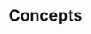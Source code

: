 ---
title: "Concepts"
linkTitle: "Concepts"
weight: 2
description: >-
  Core concepts to understand the Akash Network and how it works.
---